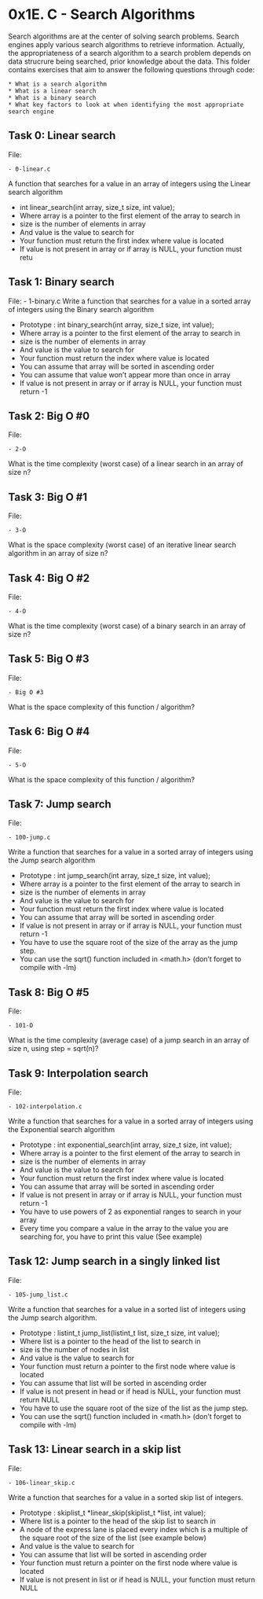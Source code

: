 # 0x1E. C - Search Algorithms

Search algorithms are at the center of solving search problems. Search engines apply various search algorithms to retrieve information. Actually, the appropriateness of a search algorithm to a search problem depends on data strucrure being searched, prior knowledge about the data. This folder contains exercises that aim to answer the following questions through code:

	* What is a search algorithm
	* What is a linear search
	* What is a binary search
	* What key factors to look at when identifying the most appropriate search engine



## Task 0: Linear search

File:

	- 0-linear.c
A function that searches for a value in an array of integers using the Linear search algorithm
- int linear_search(int array, size_t size, int value);
- Where array is a pointer to the first element of the array to search in
- size is the number of elements in array
- And value is the value to search for
- Your function must return the first index where value is located
- If value is not present in array or if array is NULL, your function must retu



## Task 1: Binary search

File: 
	- 1-binary.c
Write a function that searches for a value in a sorted array of integers using the Binary search algorithm

- Prototype : int binary_search(int array, size_t size, int value);
- Where array is a pointer to the first element of the array to search in
- size is the number of elements in array
- And value is the value to search for
- Your function must return the index where value is located
- You can assume that array will be sorted in ascending order
- You can assume that value won’t appear more than once in array
- If value is not present in array or if array is NULL, your function must return -1



## Task 2: Big O #0

File:

	- 2-O
What is the time complexity (worst case) of a linear search in an array of size n?



## Task 3: Big O #1

File:

	- 3-O
What is the space complexity (worst case) of an iterative linear search algorithm in an array of size n?



## Task 4: Big O #2

File:

	- 4-O
What is the time complexity (worst case) of a binary search in an array of size n?



## Task 5: Big O #3

File: 

	- Big O #3
What is the space complexity of this function / algorithm?



## Task 6: Big O #4

File:

	- 5-O
What is the space complexity of this function / algorithm?



## Task 7: Jump search

File:

	- 100-jump.c
Write a function that searches for a value in a sorted array of integers using the Jump search algorithm

- Prototype : int jump_search(int array, size_t size, int value);
- Where array is a pointer to the first element of the array to search in
- size is the number of elements in array
- And value is the value to search for
- Your function must return the first index where value is located
- You can assume that array will be sorted in ascending order
- If value is not present in array or if array is NULL, your function must return -1
- You have to use the square root of the size of the array as the jump step.
- You can use the sqrt() function included in <math.h> (don’t forget to compile with -lm)



## Task 8: Big O #5

File: 

	- 101-O
What is the time complexity (average case) of a jump search in an array of size n, using step = sqrt(n)?



## Task 9: Interpolation search

File:

	- 102-interpolation.c
Write a function that searches for a value in a sorted array of integers using the Exponential search algorithm

- Prototype : int exponential_search(int array, size_t size, int value);
- Where array is a pointer to the first element of the array to search in
- size is the number of elements in array
- And value is the value to search for
- Your function must return the first index where value is located
- You can assume that array will be sorted in ascending order
- If value is not present in array or if array is NULL, your function must return -1
- You have to use powers of 2 as exponential ranges to search in your array
- Every time you compare a value in the array to the value you are searching for, you have to print this value (See example)



## Task 12: Jump search in a singly linked list

File: 

	- 105-jump_list.c
Write a function that searches for a value in a sorted list of integers using the Jump search algorithm.

- Prototype : listint_t jump_list(listint_t list, size_t size, int value);
- Where list is a pointer to the head of the list to search in
- size is the number of nodes in list
- And value is the value to search for
- Your function must return a pointer to the first node where value is located
- You can assume that list will be sorted in ascending order
- If value is not present in head or if head is NULL, your function must return NULL
- You have to use the square root of the size of the list as the jump step.
- You can use the sqrt() function included in <math.h> (don’t forget to compile with -lm)



## Task 13: Linear search in a skip list

File:

	- 106-linear_skip.c
Write a function that searches for a value in a sorted skip list of integers.

- Prototype : skiplist_t *linear_skip(skiplist_t *list, int value);
- Where list is a pointer to the head of the skip list to search in
- A node of the express lane is placed every index which is a multiple of the square root of the size of the list (see example below)
- And value is the value to search for
- You can assume that list will be sorted in ascending order
- Your function must return a pointer on the first node where value is located
- If value is not present in list or if head is NULL, your function must return NULL
